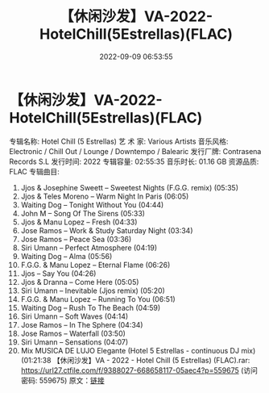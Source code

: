 ﻿---
title: 【休闲沙发】VA-2022-HotelChill(5Estrellas)(FLAC)
date: 2022-09-09 06:53:55
categories: 古典音乐、新世纪、纯音雅乐
tags: 纯音雅乐
---
# 【休闲沙发】VA-2022-HotelChill(5Estrellas)(FLAC)

专辑名称: Hotel Chill (5 Estrellas)
艺 术 家: Various Artists
音乐风格: Electronic / Chill Out / Lounge / Downtempo /
Balearic
发行厂牌: Contrasena Records S.L
发行时间: 2022
专辑容量: 02:55:35
音乐时长: 01.16 GB
资源品质: FLAC
专辑曲目:
01. Jjos & Josephine Sweett – Sweetest Nights (F.G.G.
remix) (05:35)
02. Jjos & Teles Moreno – Warm Night In Paris
(06:05)
03. Waiting Dog – Tonight Without You (04:44)
04. John M – Song Of The Sirens (05:33)
05. Jjos & Manu Lopez – Fresh (04:33)
06. Jose Ramos – Work & Study Saturday Night (03:34)
07. Jose Ramos – Peace Sea (03:36)
08. Siri Umann – Perfect Atmosphere (04:19)
09. Waiting Dog – Alma (05:56)
10. F.G.G. & Manu Lopez – Eternal Flame (06:26)
11. Jjos – Say You (04:26)
12. Jjos & Dranna – Come Here (05:05)
13. Siri Umann – Inevitable (Jjos remix) (05:20)
14. F.G.G. & Manu Lopez – Running To You (06:51)
15. Waiting Dog – Rush To The Beach (04:59)
16. Siri Umann – Soft Waves (04:14)
17. Jose Ramos – In The Sphere (04:34)
18. Jose Ramos – Waterfall (03:50)
19. Siri Umann – Sensations (04:07)
20. Mix MUSICA DE LUJO Elegante (Hotel 5 Estrellas -
continuous DJ mix) (01:21:38
【休闲沙发】VA - 2022 - Hotel Chill (5
Estrellas) (FLAC).rar: https://url27.ctfile.com/f/9388027-668658117-05aec4?p=559675
(访问密码: 559675)
原文：[链接](https://blog.sina.com.cn/s/blog_1647c7e7601030zb6.html)